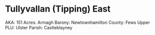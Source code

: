 # Tullyvallan (Tipping) East

AKA: 151
Acres: Armagh
Barony: Newtownhamilton
County: Fews Upper
PLU: Ulster
Parish: Castleblayney